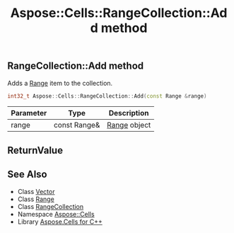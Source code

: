 ﻿---
title: Aspose::Cells::RangeCollection::Add method
linktitle: Add
second_title: Aspose.Cells for C++ API Reference
description: 'Aspose::Cells::RangeCollection::Add method. Adds a Range item to the collection in C++.'
type: docs
weight: 700
url: /cpp/aspose.cells/rangecollection/add/
---
## RangeCollection::Add method


Adds a [Range](../../range/) item to the collection.

```cpp
int32_t Aspose::Cells::RangeCollection::Add(const Range &range)
```


| Parameter | Type | Description |
| --- | --- | --- |
| range | const Range\& | [Range](../../range/) object |

## ReturnValue



## See Also

* Class [Vector](../../vector/)
* Class [Range](../../range/)
* Class [RangeCollection](../)
* Namespace [Aspose::Cells](../../)
* Library [Aspose.Cells for C++](../../../)
